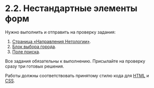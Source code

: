 # 2.2. Нестандартные элементы форм

Нужно выполнить и отправить на проверку задания:

1. [Страница «Направления Нетологии»](./courses/).
2. [Блок выбора города](./city-select/).
3. [Поле поиска](./search-field/).

Все задания обязательны к выполнению. Присылайте на проверку сразу три готовых решения.

Работы должны соответствовать принятому стилю кода для [HTML](https://github.com/netology-code/codestyle/tree/master/html) и [CSS](https://github.com/netology-code/codestyle/tree/master/css).
